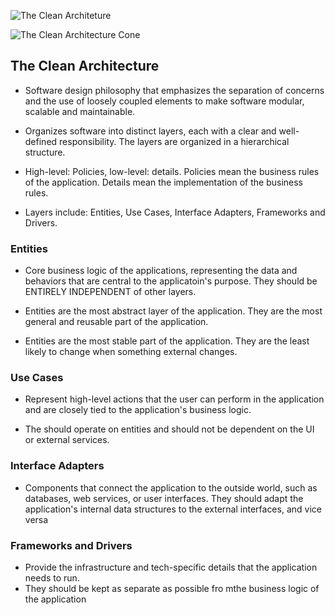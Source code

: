 ![The Clean Architeture](https://cdn-media-1.freecodecamp.org/images/oVVbTLR5gXHgP8Ehlz1qzRm5LLjX9kv2Zri6)

![The Clean Architecture Cone](https://cdn-media-1.freecodecamp.org/images/YsN6twE3-4Q4OYpgxoModmx29I8zthQ3f0OR)

## The Clean Architecture

- Software design philosophy that emphasizes the separation of concerns and the use of loosely coupled elements to make software modular, scalable and maintainable.

- Organizes software into distinct layers, each with a clear and well-defined responsibility. The layers are organized in a hierarchical structure.

- High-level: Policies, low-level: details. Policies mean the business rules of the application. Details mean the implementation of the business rules.

- Layers include: Entities, Use Cases, Interface Adapters, Frameworks and Drivers.

### Entities

- Core business logic of the applications, representing the data and behaviors that are central to the applicatoin's purpose. They should be ENTIRELY INDEPENDENT of other layers.

- Entities are the most abstract layer of the application. They are the most general and reusable part of the application.

- Entities are the most stable part of the application. They are the least likely to change when something external changes.

### Use Cases

- Represent high-level actions that the user can perform in the application and are closely tied to the application's business logic.

- The should operate on entities and should not be dependent on the UI or external services.

### Interface Adapters

- Components that connect the application to the outside world, such as databases, web services, or user interfaces. They should adapt the application's internal data structures to the external interfaces, and vice versa

### Frameworks and Drivers

- Provide the infrastructure and tech-specific details that the application needs to run.
- They should be kept as separate as possible fro mthe business logic of the application
